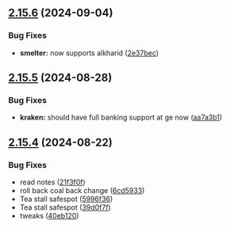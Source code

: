 ## [2.15.6](https://github.com/Torwent/wasp-free/compare/v2.15.5...v2.15.6) (2024-09-04)


### Bug Fixes

* **smelter:** now supports alkharid ([2e37bec](https://github.com/Torwent/wasp-free/commit/2e37becaa9ea73da57a6ccabd56dd2043bf699d0))



## [2.15.5](https://github.com/Torwent/wasp-free/compare/v2.15.4...v2.15.5) (2024-08-28)


### Bug Fixes

* **kraken:** should have full banking support at ge now ([aa7a3b1](https://github.com/Torwent/wasp-free/commit/aa7a3b19295152710807c735a74fa958a2897df7))



## [2.15.4](https://github.com/Torwent/wasp-free/compare/v2.15.3...v2.15.4) (2024-08-22)


### Bug Fixes

* read notes ([21f3f0f](https://github.com/Torwent/wasp-free/commit/21f3f0f2a302121d8808a1271563da66680a0b55))
* roll back coal back change ([6cd5933](https://github.com/Torwent/wasp-free/commit/6cd59336c9b0533b24559e80ac0ef5872efa578a))
* Tea stall safespot ([5996f36](https://github.com/Torwent/wasp-free/commit/5996f36501beb48e46d44b518af6d28da47bebd4))
* Tea stall safespot ([39d0f7f](https://github.com/Torwent/wasp-free/commit/39d0f7f68ad4c447ca73160d16c0b9a892436220))
* tweaks ([40eb120](https://github.com/Torwent/wasp-free/commit/40eb1206ba107c39c685d7670a94bb0c58603b32))



